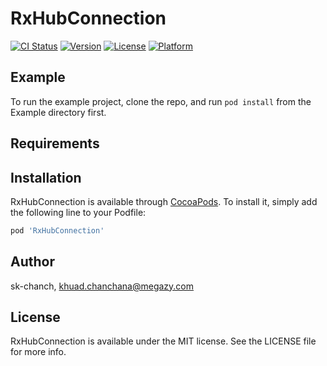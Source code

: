 # RxHubConnection

[![CI Status](https://img.shields.io/travis/sk-chanch/RxHubConnection.svg?style=flat)](https://travis-ci.org/sk-chanch/RxHubConnection)
[![Version](https://img.shields.io/cocoapods/v/RxHubConnection.svg?style=flat)](https://cocoapods.org/pods/RxHubConnection)
[![License](https://img.shields.io/cocoapods/l/RxHubConnection.svg?style=flat)](https://cocoapods.org/pods/RxHubConnection)
[![Platform](https://img.shields.io/cocoapods/p/RxHubConnection.svg?style=flat)](https://cocoapods.org/pods/RxHubConnection)

## Example

To run the example project, clone the repo, and run `pod install` from the Example directory first.

## Requirements

## Installation

RxHubConnection is available through [CocoaPods](https://cocoapods.org). To install
it, simply add the following line to your Podfile:

```ruby
pod 'RxHubConnection'
```

## Author

sk-chanch, khuad.chanchana@megazy.com

## License

RxHubConnection is available under the MIT license. See the LICENSE file for more info.
